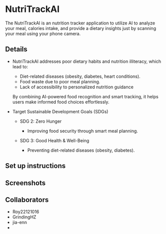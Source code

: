 # NutriTrackAI 

The NutriTrackAI is an nutrition tracker application to utilize AI to analyze your meal, calories intake, and provide a dietary insights just by scanning your meal using your phone camera.

## Details
- NutriTrackAI addresses poor dietary habits and nutrition illiteracy, which lead to:
  - Diet-related diseases (obesity, diabetes, heart conditions).
  - Food waste due to poor meal planning.
  - Lack of accessibility to personalized nutrition guidance
  
  By combining AI-powered food recognition and smart tracking, it helps users make informed food choices effortlessly.

- Target Sustainable Development Goals (SDGs)
  - SDG 2: Zero Hunger
    - Improving food security through smart meal planning.

  - SDG 3: Good Health & Well-Being
    - Preventing diet-related diseases (obesity, diabetes).

## Set up instructions


## Screenshots


## Collaborators 
- Roy22121016
- GrindingHZ
- jia-enn
- 



